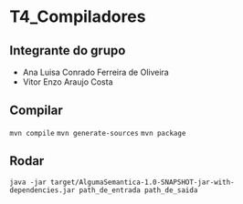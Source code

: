 # T4_Compiladores

## Integrante do grupo ##
- Ana Luisa Conrado Ferreira de Oliveira
- Vitor Enzo Araujo Costa

## Compilar 

``` mvn compile ```
``` mvn generate-sources ```
``` mvn package ```

## Rodar

``` java -jar target/AlgumaSemantica-1.0-SNAPSHOT-jar-with-dependencies.jar path_de_entrada path_de_saida ```

